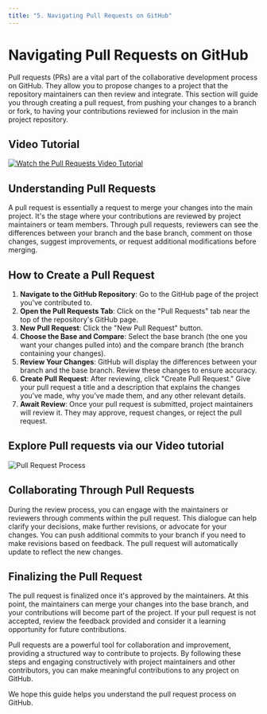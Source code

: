 ```yaml
---
title: "5. Navigating Pull Requests on GitHub"
---
```


# Navigating Pull Requests on GitHub

Pull requests (PRs) are a vital part of the collaborative development process on GitHub. They allow
you to propose changes to a project that the repository maintainers can then review and integrate.
This section will guide you through creating a pull request, from pushing your changes to a branch
or fork, to having your contributions reviewed for inclusion in the main project repository.

## Video Tutorial

[![Watch the Pull Requests Video Tutorial](https://img.youtube.com/vi/uXUfgMFB_k8/0.jpg)](https://youtu.be/ecTl7Ymdg50 "Pull requests - Click to Watch!")

## Understanding Pull Requests

A pull request is essentially a request to merge your changes into the main project. It's the stage
where your contributions are reviewed by project maintainers or team members. Through pull requests,
reviewers can see the differences between your branch and the base branch, comment on those changes,
suggest improvements, or request additional modifications before merging.

## How to Create a Pull Request

1. **Navigate to the GitHub Repository**: Go to the GitHub page of the project you've contributed
   to.
2. **Open the Pull Requests Tab**: Click on the "Pull Requests" tab near the top of the repository's
   GitHub page.
3. **New Pull Request**: Click the "New Pull Request" button.
4. **Choose the Base and Compare**: Select the base branch (the one you want your changes pulled
   into) and the compare branch (the branch containing your changes).
5. **Review Your Changes**: GitHub will display the differences between your branch and the base
   branch. Review these changes to ensure accuracy.
6. **Create Pull Request**: After reviewing, click "Create Pull Request." Give your pull request a
   title and a description that explains the changes you've made, why you've made them, and any
   other relevant details.
7. **Await Review**: Once your pull request is submitted, project maintainers will review it. They
   may approve, request changes, or reject the pull request.

## Explore Pull requests via our Video tutorial

![Pull Request Process](https://github.com/Capstone-Template-orginisation/website-template/assets/41245110/0cf1dcb9-e696-4be9-aff6-d462a9cc9777)

## Collaborating Through Pull Requests

During the review process, you can engage with the maintainers or reviewers through comments within
the pull request. This dialogue can help clarify your decisions, make further revisions, or advocate
for your changes. You can push additional commits to your branch if you need to make revisions based
on feedback. The pull request will automatically update to reflect the new changes.

## Finalizing the Pull Request

The pull request is finalized once it's approved by the maintainers. At this point, the maintainers
can merge your changes into the base branch, and your contributions will become part of the project.
If your pull request is not accepted, review the feedback provided and consider it a learning
opportunity for future contributions.

Pull requests are a powerful tool for collaboration and improvement, providing a structured way to
contribute to projects. By following these steps and engaging constructively with project
maintainers and other contributors, you can make meaningful contributions to any project on GitHub.

We hope this guide helps you understand the pull request process on GitHub.
